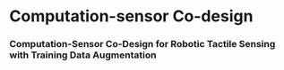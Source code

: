 # Computation-sensor Co-design
### Computation-Sensor Co-Design for Robotic Tactile Sensing with Training Data Augmentation
